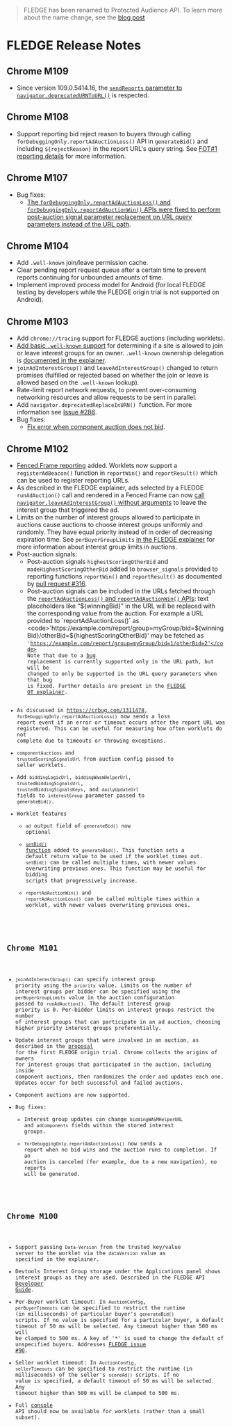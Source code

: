 > FLEDGE has been renamed to Protected Audience API. To learn more about the name change, see the [blog post](https://privacysandbox.com/news/protected-audience-api-our-new-name-for-fledge)

# FLEDGE Release Notes


## Chrome M109



*   Since version 109.0.5414.16, the [`sendReports` parameter to `navigator.deprecatedURNToURL()`](https://github.com/WICG/turtledove/blob/main/Proposed_First_FLEDGE_OT_Details.md#advertisement-rendering) is respected.


## Chrome M108



*   Support reporting bid reject reason to buyers through calling `forDebuggingOnly.reportAdAuctionLoss()` API in `generateBid()` and including `${rejectReason}` in the report URL's query string.  See [FOT#1 reporting details](https://github.com/WICG/turtledove/blob/main/Proposed_First_FLEDGE_OT_Details.md#reporting) for more information.


## Chrome M107



*   Bug fixes:
    *   [The `forDebuggingOnly.reportAdAuctionLoss()` and `forDebuggingOnly.reportAdAuctionWin()` APIs were fixed to perform post-auction signal parameter replacement on URL query parameters instead of the URL path](http://crbug.com/1338233).


## Chrome M104



*   Add `.well-known` join/leave permission cache.
*   Clear pending report request queue after a certain time to prevent reports continuing for unbounded amounts of time.
*   Implement improved process model for Android (for local FLEDGE testing by developers while the FLEDGE origin trial is not supported on Android).


## Chrome M103



*   Add `chrome://tracing` support for FLEDGE auctions (including worklets).
*   [Add basic `.well-known` support](https://crbug.com/1315805) for determining if a site is allowed to join or leave interest groups for an owner.  `.well-known` ownership delegation is [documented in the explainer](https://github.com/WICG/turtledove/blob/main/FLEDGE.md#13-permission-delegation).
*   `joinAdInterestGroup()` and `leaveAdInterestGroup()` changed to return promises (fulfilled or rejected based on whether the join or leave is allowed based on the `.well-known` lookup).
*   Rate-limit report network requests, to prevent over-consuming networking resources and allow requests to be sent in parallel.
*   Add `navigator.deprecatedReplaceInURN() `function.  For more information see [Issue #286](https://github.com/WICG/turtledove/issues/286).
*   Bug fixes:
    *   [Fix error when component auction does not bid](https://bugs.chromium.org/p/chromium/issues/detail?id=1321941).


## Chrome M102



*   [Fenced Frame reporting](https://github.com/WICG/turtledove/blob/main/Fenced_Frames_Ads_Reporting.md) added. Worklets now support a `registerAdBeacon()`  function in `reportWin()` and `reportResult()` which can be used to register reporting URLs.
*   As described in the FLEDGE explainer, ads selected by a FLEDGE `runAdAuction()` call and rendered in a Fenced Frame can now [call `navigator.leaveAdInterestGroup()` without arguments](https://github.com/WICG/turtledove/blob/main/FLEDGE.md#13-permission-delegation:~:text=invoking%20navigator.leaveAdInterestGroup()-,from%20inside%20an%20ad,-that%20is%20being) to leave the interest group that triggered the ad.
*   Limits on the number of interest groups allowed to participate in auctions cause auctions to choose interest groups uniformly and randomly. They have equal priority instead of in order of decreasing expiration time. See `perBuyerGroupLimits` [in the FLEDGE explainer](https://github.com/WICG/turtledove/blob/main/FLEDGE.md#12-interest-group-attributes) for more information about interest group limits in auctions.
*   Post-auction signals:
    *   Post-auction signals `highestScoringOtherBid` and `madeHighestScoringOtherBid` added to `browser_signals` provided to reporting functions `reportWin()` and `reportResult()` as documented by [pull request #316](https://github.com/WICG/turtledove/pull/316).
    *   Post-auction signals can be included in the URLs fetched through the [`reportAdAuctionLoss()` and `reportAdAuctionWin()` APIs](https://developer.chrome.com/blog/fledge-api/#temporary-reporting): text placeholders like “${winningBid}” in the URL will be replaced with the corresponding value from the auction. For example a URL provided to `reportAdAuctionLoss()` as <code>'https://example.com/report/group=myGroup/bid=${winningBid}/otherBid=${highestScoringOtherBid}'</code> may be fetched as <code>'https://example.com/report/group=myGroup/bid=1/otherBid=2'</code> Note that due to a [bug](http://crbug.com/1338233) replacement is currently supported only in the URL path, but will be changed to only be supported in the URL query parameters when that bug is fixed. Further details are present in the [FLEDGE OT explainer](https://github.com/WICG/turtledove/blob/main/Proposed_First_FLEDGE_OT_Details.md#reporting).
*   As discussed in https://crbug.com/1311478, <code>forDebuggingOnly.reportAdAuctionLoss()</code> now sends a loss report event if an error or timeout occurs after the report URL was registered.  This can be useful for measuring how often worklets do not complete due to timeouts or throwing exceptions.
*   <code>componentAuctions</code> and <code>trustedScoringSignalsUrl</code> from auction config passed to seller worklets.
*   Add <code>biddingLogicUrl</code>, <code>biddingWasmHelperUrl</code>, <code>trustedBiddingSignalsUrl</code>, <code>trustedBiddingSignalsKeys</code>, and <code>dailyUpdateUrl</code> fields to <code>interestGroup</code> parameter passed to `generateBid()`.
*   Worklet features
    *   <code>ad</code> output field of <code>generateBid()</code> now optional
    *   [`setBid()` function](https://github.com/WICG/turtledove/issues/241) added to <code>generateBid()</code>. This function sets a default return value to be used if the worklet times out. <code>setBid()</code> can be called multiple times, with newer values overwriting previous ones. This function may be useful for bidding scripts that progressively increase.
    *   <code>reportAdAuctionWin()</code> and <code>reportAdAuctionLoss()</code> can be called multiple times within a worklet, with newer values overwriting previous ones.


## Chrome M101



*   `joinAdInterestGroup()` can specify interest group priority using the `priority` value.  Limits on the number of interest groups per bidder can be specified using the `perBuyerGroupLimits` value in the auction configuration passed to `runAdAuction()`. The default interest group priority is 0. Per-bidder limits on interest groups restrict the number of interest groups that can participate in an ad auction, choosing higher priority interest groups preferentially.
*   Update interest groups that were involved in an auction, as described in the [proposal](https://github.com/WICG/turtledove/blob/main/Proposed_First_FLEDGE_OT_Details.md#interest-group-updating)  for the first FLEDGE origin trial. Chrome collects the origins of owners for interest groups that participated in the auction, including inside component auctions, then randomizes the order and updates each one. Updates occur for both successful and failed auctions.
*   Component auctions are now supported.
*   Bug fixes:
    *   Interest group updates can change `biddingWASMHelperURL` and `adComponents` fields within the stored interest groups. 
    *   `forDebuggingOnly.reportAdAuctionLoss()` now sends a report when no bid wins and the auction runs to completion. If an auction is canceled (for example, due to a new navigation), no reports will be generated.


## Chrome M100



*   Support passing `Data-Version` from the trusted key/value server to the worklet via the `dataVersion` value as specified in the explainer.
*   Devtools Interest Group storage under the Applications panel shows interest groups as they are used. Described in the FLEDGE API [Developer Guide](https://developer.chrome.com/blog/fledge-api/#debug-fledge-worklets). 
*   Per-Buyer worklet timeout: In `AuctionConfig`, `perBuyerTimeouts` can be specified to restrict the runtime (in milliseconds) of particular buyer's `generateBid()` scripts. If no value is specified for a particular buyer, a default timeout of 50 ms will be selected. Any timeout higher than 500 ms will be clamped to 500 ms. A key of '\*' is used to change the default of unspecified buyers.  Addresses [FLEDGE issue #90](https://github.com/WICG/turtledove/issues/90).
*   Seller worklet timeout: In `AuctionConfig`, `sellerTimeouts` can be specified to restrict the runtime (in milliseconds) of the seller's `scoreAd()` scripts. If no value is specified, a default timeout of 50 ms will be selected. Any timeout higher than 500 ms will be clamped to 500 ms.
*   Full [console](https://developer.mozilla.org/en-US/docs/Web/API/console) API should now be available for worklets (rather than a small subset).
